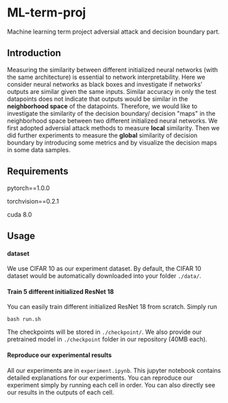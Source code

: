 # ML-term-proj

Machine learning term project adversial attack and decision boundary part.

## Introduction

Measuring the similarity between different initialized neural networks (with the same architecture) is essential to network interpretability. Here we consider neural networks as black boxes and investigate if networks' outputs are similar given the same inputs. Similar accuracy in only the test datapoints does not indicate that outputs would be similar in the **neighborhood space** of the datapoints. Therefore, we would like to investigate the similarity of the decision boundary/ decision "maps" in the neighborhood space between two different initialized neural networks. We first adopted adversial attack methods to measure **local** similarity. Then we did further experiments to measure the **global** similarity of decision boundary by introducing some metrics and by visualize the decision maps in some data samples.

## Requirements

pytorch==1.0.0

torchvision==0.2.1

cuda 8.0

## Usage

#### dataset

We use CIFAR 10 as our experiment dataset. By default, the CIFAR 10 dataset would be automatically downloaded into your folder `./data/`.

#### Train 5 different initialized ResNet 18

You can easily train different initialized ResNet 18 from scratch. Simply run

```
bash run.sh
```

The checkpoints will be stored in `./checkpoint/`. We also provide our pretrained model in `./checkpoint` folder in our repository (40MB each).

#### Reproduce our experimental results

All our experiments are in `experiment.ipynb`. This jupyter notebook contains detailed explanations for our experiments. You can reproduce our experiment simply by running each cell in order. You can also directly see our results in the outputs of each cell.

